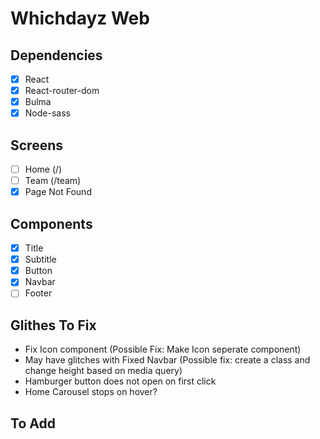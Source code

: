 # Whichdayz Web

## Dependencies
- [x] React
- [x] React-router-dom
- [x] Bulma
- [x] Node-sass

## Screens
- [ ] Home (/)
- [ ] Team (/team)
- [x] Page Not Found

## Components 
- [x] Title
- [x] Subtitle
- [x] Button
- [x] Navbar
- [ ] Footer

## Glithes To Fix
- Fix Icon component (Possible Fix: Make Icon seperate component)
- May have glitches with Fixed Navbar (Possible fix: create a class and change height based on media query)
- Hamburger button does not open on first click
- Home Carousel stops on hover?

## To Add